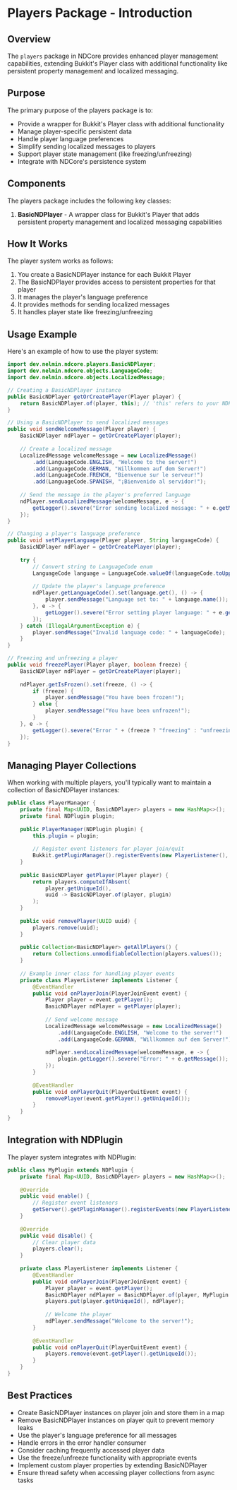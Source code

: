 # Players Package - Introduction

## Overview

The `players` package in NDCore provides enhanced player management capabilities, extending Bukkit's Player class with additional functionality like persistent property management and localized messaging.

## Purpose

The primary purpose of the players package is to:

- Provide a wrapper for Bukkit's Player class with additional functionality
- Manage player-specific persistent data
- Handle player language preferences
- Simplify sending localized messages to players
- Support player state management (like freezing/unfreezing)
- Integrate with NDCore's persistence system

## Components

The players package includes the following key classes:

1. **BasicNDPlayer** - A wrapper class for Bukkit's Player that adds persistent property management and localized messaging capabilities

## How It Works

The player system works as follows:

1. You create a BasicNDPlayer instance for each Bukkit Player
2. The BasicNDPlayer provides access to persistent properties for that player
3. It manages the player's language preference
4. It provides methods for sending localized messages
5. It handles player state like freezing/unfreezing

## Usage Example

Here's an example of how to use the player system:

```java
import dev.nelmin.ndcore.players.BasicNDPlayer;
import dev.nelmin.ndcore.objects.LanguageCode;
import dev.nelmin.ndcore.objects.LocalizedMessage;

// Creating a BasicNDPlayer instance
public BasicNDPlayer getOrCreatePlayer(Player player) {
    return BasicNDPlayer.of(player, this); // 'this' refers to your NDPlugin instance
}

// Using a BasicNDPlayer to send localized messages
public void sendWelcomeMessage(Player player) {
    BasicNDPlayer ndPlayer = getOrCreatePlayer(player);
    
    // Create a localized message
    LocalizedMessage welcomeMessage = new LocalizedMessage()
        .add(LanguageCode.ENGLISH, "Welcome to the server!")
        .add(LanguageCode.GERMAN, "Willkommen auf dem Server!")
        .add(LanguageCode.FRENCH, "Bienvenue sur le serveur!")
        .add(LanguageCode.SPANISH, "¡Bienvenido al servidor!");
    
    // Send the message in the player's preferred language
    ndPlayer.sendLocalizedMessage(welcomeMessage, e -> {
        getLogger().severe("Error sending localized message: " + e.getMessage());
    });
}

// Changing a player's language preference
public void setPlayerLanguage(Player player, String languageCode) {
    BasicNDPlayer ndPlayer = getOrCreatePlayer(player);
    
    try {
        // Convert string to LanguageCode enum
        LanguageCode language = LanguageCode.valueOf(languageCode.toUpperCase());
        
        // Update the player's language preference
        ndPlayer.getLanguageCode().set(language.get(), () -> {
            player.sendMessage("Language set to: " + language.name());
        }, e -> {
            getLogger().severe("Error setting player language: " + e.getMessage());
        });
    } catch (IllegalArgumentException e) {
        player.sendMessage("Invalid language code: " + languageCode);
    }
}

// Freezing and unfreezing a player
public void freezePlayer(Player player, boolean freeze) {
    BasicNDPlayer ndPlayer = getOrCreatePlayer(player);
    
    ndPlayer.getIsFrozen().set(freeze, () -> {
        if (freeze) {
            player.sendMessage("You have been frozen!");
        } else {
            player.sendMessage("You have been unfrozen!");
        }
    }, e -> {
        getLogger().severe("Error " + (freeze ? "freezing" : "unfreezing") + " player: " + e.getMessage());
    });
}
```

## Managing Player Collections

When working with multiple players, you'll typically want to maintain a collection of BasicNDPlayer instances:

```java
public class PlayerManager {
    private final Map<UUID, BasicNDPlayer> players = new HashMap<>();
    private final NDPlugin plugin;
    
    public PlayerManager(NDPlugin plugin) {
        this.plugin = plugin;
        
        // Register event listeners for player join/quit
        Bukkit.getPluginManager().registerEvents(new PlayerListener(), plugin);
    }
    
    public BasicNDPlayer getPlayer(Player player) {
        return players.computeIfAbsent(
            player.getUniqueId(), 
            uuid -> BasicNDPlayer.of(player, plugin)
        );
    }
    
    public void removePlayer(UUID uuid) {
        players.remove(uuid);
    }
    
    public Collection<BasicNDPlayer> getAllPlayers() {
        return Collections.unmodifiableCollection(players.values());
    }
    
    // Example inner class for handling player events
    private class PlayerListener implements Listener {
        @EventHandler
        public void onPlayerJoin(PlayerJoinEvent event) {
            Player player = event.getPlayer();
            BasicNDPlayer ndPlayer = getPlayer(player);
            
            // Send welcome message
            LocalizedMessage welcomeMessage = new LocalizedMessage()
                .add(LanguageCode.ENGLISH, "Welcome to the server!")
                .add(LanguageCode.GERMAN, "Willkommen auf dem Server!");
                
            ndPlayer.sendLocalizedMessage(welcomeMessage, e -> {
                plugin.getLogger().severe("Error: " + e.getMessage());
            });
        }
        
        @EventHandler
        public void onPlayerQuit(PlayerQuitEvent event) {
            removePlayer(event.getPlayer().getUniqueId());
        }
    }
}
```

## Integration with NDPlugin

The player system integrates with NDPlugin:

```java
public class MyPlugin extends NDPlugin {
    private final Map<UUID, BasicNDPlayer> players = new HashMap<>();
    
    @Override
    public void enable() {
        // Register event listeners
        getServer().getPluginManager().registerEvents(new PlayerListener(), this);
    }
    
    @Override
    public void disable() {
        // Clear player data
        players.clear();
    }
    
    private class PlayerListener implements Listener {
        @EventHandler
        public void onPlayerJoin(PlayerJoinEvent event) {
            Player player = event.getPlayer();
            BasicNDPlayer ndPlayer = BasicNDPlayer.of(player, MyPlugin.this);
            players.put(player.getUniqueId(), ndPlayer);
            
            // Welcome the player
            ndPlayer.sendMessage("Welcome to the server!");
        }
        
        @EventHandler
        public void onPlayerQuit(PlayerQuitEvent event) {
            players.remove(event.getPlayer().getUniqueId());
        }
    }
}
```

## Best Practices

- Create BasicNDPlayer instances on player join and store them in a map
- Remove BasicNDPlayer instances on player quit to prevent memory leaks
- Use the player's language preference for all messages
- Handle errors in the error handler consumer
- Consider caching frequently accessed player data
- Use the freeze/unfreeze functionality with appropriate events
- Implement custom player properties by extending BasicNDPlayer
- Ensure thread safety when accessing player collections from async tasks